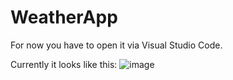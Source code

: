 # WeatherApp

For now you have to open it via Visual Studio Code. 

Currently it looks like this:
![image](https://user-images.githubusercontent.com/97675465/179747354-da8fac92-b3b7-45eb-a0a4-5801c983f4be.png)
